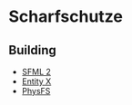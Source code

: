 # Scharfschutze

## Building
* [SFML 2](https://github.com/SFML/SFML)
* [Entity X](https://github.com/alecthomas/entityx)
* [PhysFS](https://icculus.org/physfs/)
